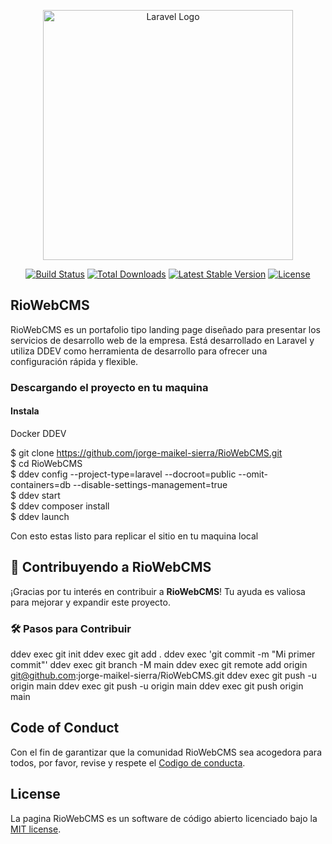 <p align="center"><a href="https://laravel.com" target="_blank"><img src="https://i.postimg.cc/VvN26jgy/Logo-Rio-Web-CMS.png" width="400" alt="Laravel Logo"></a></p>

<p align="center">
<a href="https://github.com/jorge-maikel-sierra/RioWebCMS"><img src="https://github.com/laravel/framework/workflows/tests/badge.svg" alt="Build Status"></a>
<a href="https://github.com/jorge-maikel-sierra/RioWebCMS"><img src="https://img.shields.io/packagist/dt/laravel/framework" alt="Total Downloads"></a>
<a href="https://github.com/jorge-maikel-sierra/RioWebCMS"><img src="https://img.shields.io/packagist/v/laravel/framework" alt="Latest Stable Version"></a>
<a href="https://github.com/jorge-maikel-sierra/RioWebCMS"><img src="https://img.shields.io/packagist/l/laravel/framework" alt="License"></a>
</p>

## RioWebCMS

RioWebCMS es un portafolio tipo landing page diseñado para presentar los servicios de desarrollo web de la empresa. Está desarrollado en Laravel y utiliza DDEV como herramienta de desarrollo para ofrecer una configuración rápida y flexible.
### Descargando el proyecto en tu maquina 

#### Instala 

Docker
DDEV 

$ git clone https://github.com/jorge-maikel-sierra/RioWebCMS.git  
$ cd RioWebCMS  
$ ddev config --project-type=laravel --docroot=public --omit-containers=db --disable-settings-management=true  
$ ddev start  
$ ddev composer install  
$ ddev launch  


Con esto estas listo para replicar el sitio en tu maquina local 

## 🤝 Contribuyendo a RioWebCMS  

¡Gracias por tu interés en contribuir a **RioWebCMS**! Tu ayuda es valiosa para mejorar y expandir este proyecto.  

### 🛠 Pasos para Contribuir  

ddev exec git init
ddev exec git add .
ddev exec 'git commit -m "Mi primer commit"'
ddev exec git branch -M main
ddev exec git remote add origin git@github.com:jorge-maikel-sierra/RioWebCMS.git
ddev exec git push -u origin main
ddev exec git push -u origin main
ddev exec git push origin main

## Code of Conduct

Con el fin de garantizar que la comunidad RioWebCMS sea acogedora para todos, por favor, revise y respete el [Codigo de conducta](https://laravel.com/docs/contributions#code-of-conduct).


## License

La pagina RioWebCMS es un software de código abierto licenciado bajo la [MIT license](https://opensource.org/licenses/MIT).

